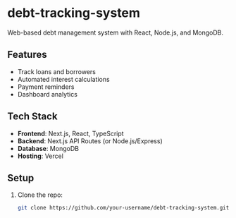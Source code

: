 # debt-tracking-system

Web-based debt management system with React, Node.js, and MongoDB.

## Features

- Track loans and borrowers
- Automated interest calculations
- Payment reminders
- Dashboard analytics

## Tech Stack

- **Frontend**: Next.js, React, TypeScript
- **Backend**: Next.js API Routes (or Node.js/Express)
- **Database**: MongoDB
- **Hosting**: Vercel

## Setup

1. Clone the repo:
   ```bash
   git clone https://github.com/your-username/debt-tracking-system.git
   ```
